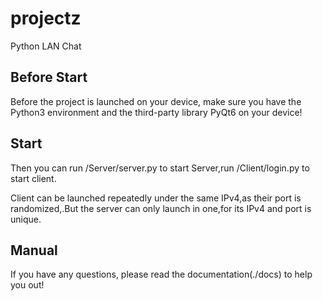 # projectz
Python LAN Chat

## Before Start
Before the project is launched on your device, make sure you have the Python3 environment and the third-party library PyQt6 on your device!

## Start
Then you can run /Server/server.py to start Server,run /Client/login.py to start client.

Client can be launched repeatedly under the same IPv4,as their port is randomized,.But the server can only launch in one,for its IPv4 and port is unique. 

## Manual
If you have any questions, please read the documentation(./docs) to help you out!